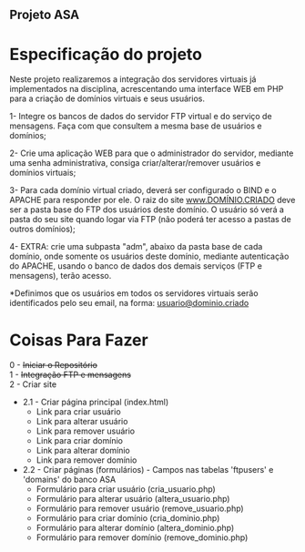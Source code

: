## Projeto ASA

# Especificação do projeto
Neste projeto realizaremos a integração dos servidores virtuais já implementados na disciplina, acrescentando uma interface WEB em PHP para a criação de domínios virtuais e seus usuários.

1- Integre os bancos de dados do servidor FTP virtual e do serviço de mensagens. Faça com que consultem a mesma base de usuários e domínios;

2- Crie uma aplicação WEB para que o administrador do servidor, mediante uma senha administrativa, consiga criar/alterar/remover usuários e domínios virtuais;

3- Para cada domínio virtual criado, deverá ser configurado o BIND e o APACHE para responder por ele. O raiz do site www.DOMÍNIO.CRIADO deve ser a pasta base do FTP dos usuários deste domínio. O usuário só verá a pasta do seu site quando logar via FTP (não poderá ter acesso a pastas de outros domínios);

4- EXTRA: crie uma subpasta "adm", abaixo da pasta base de cada domínio, onde somente os usuários deste domínio, mediante autenticação do APACHE, usando o banco de dados dos demais serviços (FTP e mensagens), terão acesso.

*Definimos que os usuários em todos os servidores virtuais serão identificados pelo seu email, na forma: usuario@dominio.criado

# Coisas Para Fazer
0 - ~~Iniciar o Repositório~~  
1 - ~~Integração FTP e mensagens~~  
2 - Criar site  
 * 2.1 - Criar página principal (index.html)  
   * Link para criar usuário  
   * Link para alterar usuário  
   * Link para remover usuário  
   * Link para criar domínio  
   * Link para alterar domínio  
   * Link para remover domínio  
 * 2.2 - Criar páginas (formulários) - Campos nas tabelas 'ftpusers' e 'domains' do banco ASA  
   * Formulário para criar usuário (cria_usuario.php)  
   * Formulário para alterar usuário (altera_usuario.php)  
   * Formulário para remover usuário (remove_usuario.php)  
   * Formulário para criar domínio (cria_dominio.php)  
   * Formulário para alterar domínio (altera_dominio.php)  
   * Formulário para remover domínio (remove_dominio.php)  
